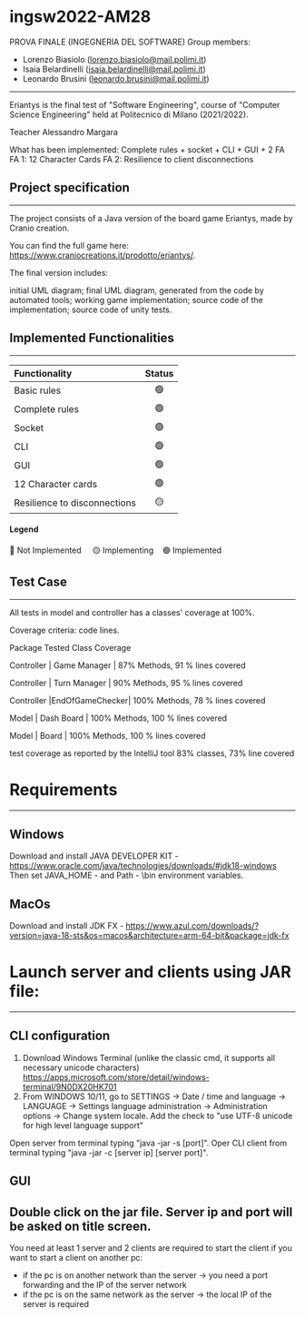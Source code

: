 # ingsw2022-AM28

PROVA FINALE (INGEGNERIA DEL SOFTWARE) Group members:

- Lorenzo Biasiolo (lorenzo.biasiolo@mail.polimi.it)
- Isaia Belardinelli (isaia.belardinelli@mail.polimi.it)
- Leonardo Brusini (leonardo.brusini@mail.polimi.it)

--------------------------------------------
Eriantys is the final test of "Software Engineering", course of "Computer Science Engineering" held at Politecnico di Milano (2021/2022).

Teacher Alessandro Margara

What has been implemented:
Complete rules + socket + CLI + GUI + 2 FA
FA 1: 12 Character Cards
FA 2: Resilience to client disconnections

## Project specification
------------------------------------------------------------------------
The project consists of a Java version of the board game Eriantys, made by Cranio creation.

You can find the full game here: https://www.craniocreations.it/prodotto/eriantys/.

The final version includes:

initial UML diagram;
final UML diagram, generated from the code by automated tools;
working game implementation;
source code of the implementation;
source code of unity tests.

## Implemented Functionalities
------------------------------------------------------------------------
| Functionality | Status |
|:-----------------------|:------------------------------------:|
| Basic rules | 🟢 |
| Complete rules | 🟢 |
| Socket | 🟢 |
| CLI | 🟢 |
| GUI | 🟢 |
| 12 Character cards | 🟢 |
| Resilience to disconnections | 🟡 |

#### Legend
🔴 Not Implemented &nbsp;&nbsp;&nbsp;&nbsp;🟡 Implementing&nbsp;&nbsp;&nbsp;&nbsp;🟢 Implemented

## Test Case
-----------------------------------------------------
All tests in model and controller has a classes' coverage at 100%.

Coverage criteria: code lines.

Package	Tested Class	Coverage

Controller | Game Manager   | 87% Methods, 91 % lines covered

Controller | Turn Manager   | 90% Methods, 95 % lines covered

Controller |EndOfGameChecker| 100% Methods, 78 % lines covered

Model      | Dash Board     | 100% Methods, 100 % lines covered

Model      | Board          | 100% Methods, 100 % lines covered


test coverage as reported by the IntelliJ tool
83% classes, 73% line covered

# Requirements
-----------------------------------------------------
## Windows
Download and install JAVA DEVELOPER KIT - https://www.oracle.com/java/technologies/downloads/#jdk18-windows
Then set JAVA_HOME - <jdk folder path> and Path - <jdk folder path>\bin environment variables.

## MacOs
Download and install JDK FX - https://www.azul.com/downloads/?version=java-18-sts&os=macos&architecture=arm-64-bit&package=jdk-fx

# Launch server and clients using JAR file:
-----------------------------------------------------
## CLI configuration
1. Download Windows Terminal (unlike the classic cmd, it supports all necessary unicode characters)
   https://apps.microsoft.com/store/detail/windows-terminal/9N0DX20HK701
2. From WINDOWS 10/11, go to SETTINGS -> Date / time and language -> LANGUAGE -> Settings
   language administration -> Administration options -> Change system locale.
   Add the check to "use UTF-8 unicode for high level language support"

Open server from terminal typing "java -jar <file path> -s [port]".
Oper CLI client from terminal typing "java -jar <file path> -c [server ip] [server port]".

## GUI
Double click on the jar file. Server ip and port will be asked on title screen.
--------------------------------------------------------
   
You need at least 1 server and 2 clients are required to start the client
if you want to start a client on another pc:
- if the pc is on another network than the server -> you need a port forwarding and the IP of the server network
- if the pc is on the same network as the server -> the local IP of the server is required

